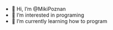 - 👋 Hi, I’m @MikiPoznan
- 👀 I’m interested in programing
- 🌱 I’m currently learning how to program


<!---
MikiPoznan/MikiPoznan is a ✨ special ✨ repository because its `README.md` (this file) appears on your GitHub profile.
You can click the Preview link to take a look at your changes.
--->
